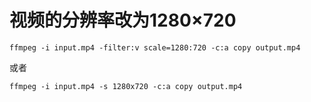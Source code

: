 # 视频的分辨率改为1280×720

```
ffmpeg -i input.mp4 -filter:v scale=1280:720 -c:a copy output.mp4
```

或者

```
ffmpeg -i input.mp4 -s 1280x720 -c:a copy output.mp4
```
